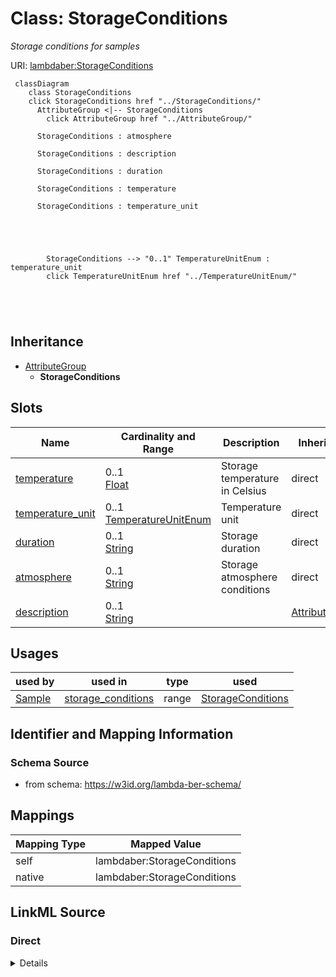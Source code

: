 

# Class: StorageConditions 


_Storage conditions for samples_





URI: [lambdaber:StorageConditions](https://w3id.org/lambda-ber-schema/StorageConditions)





```mermaid
 classDiagram
    class StorageConditions
    click StorageConditions href "../StorageConditions/"
      AttributeGroup <|-- StorageConditions
        click AttributeGroup href "../AttributeGroup/"
      
      StorageConditions : atmosphere
        
      StorageConditions : description
        
      StorageConditions : duration
        
      StorageConditions : temperature
        
      StorageConditions : temperature_unit
        
          
    
        
        
        StorageConditions --> "0..1" TemperatureUnitEnum : temperature_unit
        click TemperatureUnitEnum href "../TemperatureUnitEnum/"
    

        
      
```





## Inheritance
* [AttributeGroup](AttributeGroup.md)
    * **StorageConditions**



## Slots

| Name | Cardinality and Range | Description | Inheritance |
| ---  | --- | --- | --- |
| [temperature](temperature.md) | 0..1 <br/> [Float](Float.md) | Storage temperature in Celsius | direct |
| [temperature_unit](temperature_unit.md) | 0..1 <br/> [TemperatureUnitEnum](TemperatureUnitEnum.md) | Temperature unit | direct |
| [duration](duration.md) | 0..1 <br/> [String](String.md) | Storage duration | direct |
| [atmosphere](atmosphere.md) | 0..1 <br/> [String](String.md) | Storage atmosphere conditions | direct |
| [description](description.md) | 0..1 <br/> [String](String.md) |  | [AttributeGroup](AttributeGroup.md) |





## Usages

| used by | used in | type | used |
| ---  | --- | --- | --- |
| [Sample](Sample.md) | [storage_conditions](storage_conditions.md) | range | [StorageConditions](StorageConditions.md) |







## Identifier and Mapping Information






### Schema Source


* from schema: https://w3id.org/lambda-ber-schema/




## Mappings

| Mapping Type | Mapped Value |
| ---  | ---  |
| self | lambdaber:StorageConditions |
| native | lambdaber:StorageConditions |






## LinkML Source

<!-- TODO: investigate https://stackoverflow.com/questions/37606292/how-to-create-tabbed-code-blocks-in-mkdocs-or-sphinx -->

### Direct

<details>
```yaml
name: StorageConditions
description: Storage conditions for samples
from_schema: https://w3id.org/lambda-ber-schema/
is_a: AttributeGroup
attributes:
  temperature:
    name: temperature
    description: Storage temperature in Celsius
    from_schema: https://w3id.org/lambda-ber-schema/
    rank: 1000
    domain_of:
    - StorageConditions
    - ExperimentalConditions
    range: float
  temperature_unit:
    name: temperature_unit
    description: Temperature unit
    from_schema: https://w3id.org/lambda-ber-schema/
    rank: 1000
    domain_of:
    - StorageConditions
    range: TemperatureUnitEnum
  duration:
    name: duration
    description: Storage duration
    from_schema: https://w3id.org/lambda-ber-schema/
    rank: 1000
    domain_of:
    - StorageConditions
    range: string
  atmosphere:
    name: atmosphere
    description: Storage atmosphere conditions
    from_schema: https://w3id.org/lambda-ber-schema/
    rank: 1000
    domain_of:
    - StorageConditions
    - ExperimentalConditions
    range: string

```
</details>

### Induced

<details>
```yaml
name: StorageConditions
description: Storage conditions for samples
from_schema: https://w3id.org/lambda-ber-schema/
is_a: AttributeGroup
attributes:
  temperature:
    name: temperature
    description: Storage temperature in Celsius
    from_schema: https://w3id.org/lambda-ber-schema/
    rank: 1000
    alias: temperature
    owner: StorageConditions
    domain_of:
    - StorageConditions
    - ExperimentalConditions
    range: float
  temperature_unit:
    name: temperature_unit
    description: Temperature unit
    from_schema: https://w3id.org/lambda-ber-schema/
    rank: 1000
    alias: temperature_unit
    owner: StorageConditions
    domain_of:
    - StorageConditions
    range: TemperatureUnitEnum
  duration:
    name: duration
    description: Storage duration
    from_schema: https://w3id.org/lambda-ber-schema/
    rank: 1000
    alias: duration
    owner: StorageConditions
    domain_of:
    - StorageConditions
    range: string
  atmosphere:
    name: atmosphere
    description: Storage atmosphere conditions
    from_schema: https://w3id.org/lambda-ber-schema/
    rank: 1000
    alias: atmosphere
    owner: StorageConditions
    domain_of:
    - StorageConditions
    - ExperimentalConditions
    range: string
  description:
    name: description
    from_schema: https://w3id.org/lambda-ber-schema/
    alias: description
    owner: StorageConditions
    domain_of:
    - NamedThing
    - AttributeGroup
    range: string

```
</details>